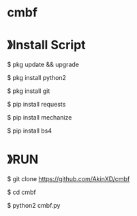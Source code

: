# cmbf
# 》Install Script

$ pkg update && upgrade

$ pkg install python2

$ pkg install git

$ pip install requests

$ pip install mechanize

$ pip install bs4

# 》RUN

$ git clone https://github.com/AkinXD/cmbf

$ cd cmbf

$ python2 cmbf.py
